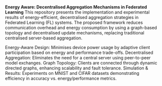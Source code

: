 **Energy Aware: Decentralised Aggregation Mechanisms in Federated Learning**
This repository presents the implementation and experimental results of energy-efficient, decentralised
aggregation strategies in Federated Learning (FL) systems. The proposed framework reduces communication
overhead and energy consumption by using a graph-based topology and decentralised update mechanisms,
replacing traditional centralised server-based aggregation.

Energy-Aware Design: Minimises device power usage by adaptive client participation based on energy and performance trade-offs.
Decentralised Aggregation: Eliminates the need for a central server using peer-to-peer model exchanges.
Graph Topology: Clients are connected through dynamic directed graphs, enhancing scalability and fault tolerance.
Simulation & Results: Experiments on MNIST and CIFAR datasets demonstrating efficiency in accuracy vs. energy/performance metrics.
